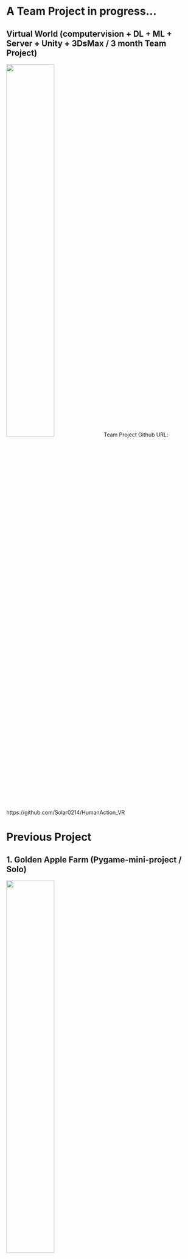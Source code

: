 # A Team Project in progress...
## Virtual World (computervision + DL + ML + Server + Unity + 3DsMax / 3 month Team Project)
<img width="50%" src="https://user-images.githubusercontent.com/54482832/141720179-ae12170e-6b69-4d8d-9ae4-72d86682c3af.gif"/>
Team Project Github URL: https://github.com/Solar0214/HumanAction_VR


# Previous Project

## 1. Golden Apple Farm (Pygame-mini-project / Solo)
<img width="50%" src=""/>

## 2. Car Detection on highway (computervision + machinelearning + prediction / Team Project)
<img width="50%" src="https://user-images.githubusercontent.com/54482832/141727217-192e34e8-99b5-431a-8e67-643169643b58.gif"/>

## 3. Facial detection and age classifier (computervision + deeplearning + live-prediction on webcam / Team Project)
<img width="50%" src="https://user-images.githubusercontent.com/54482832/141729322-8db2f343-145c-4722-90ac-2dcb09f258dd.gif"/>

## 4. Job Recuitment Posts Data merge (MySQL + Web-Crawling / Team Project)
<img width="75%" src="https://user-images.githubusercontent.com/54482832/141722286-569e909a-045a-4520-87b0-d556fd29f35e.png"/>

## 5. Global Warming Natural Disasters Data Analysis (Pandas + Web-Crawling + Visualization(matplotlib) / Team Project)
<img width="50%" src="https://user-images.githubusercontent.com/54482832/141723433-b8044f85-bb26-451b-941d-c404dc3b25ce.png"/>
<img width="50%" src="https://user-images.githubusercontent.com/54482832/141723483-71d22150-7bc7-4df3-a13d-9e2758b9ab5a.png"/>
<img width="50%" src="https://user-images.githubusercontent.com/54482832/141723491-e08ae2d1-6a79-4a8f-b6e9-4c6562a6f5cb.png"/>
<img width="50%" src="https://user-images.githubusercontent.com/54482832/141723525-faf6cd45-a38b-469d-a2b7-531cbe0c67e9.png"/>
<img width="50%" src="https://user-images.githubusercontent.com/54482832/141723546-d1e10d08-3064-409e-a844-0554caf30c65.png"/>
<img width="50%" src="https://user-images.githubusercontent.com/54482832/141723641-3047aaef-d4e3-4c84-99bd-976c9234e8d7.png"/>



